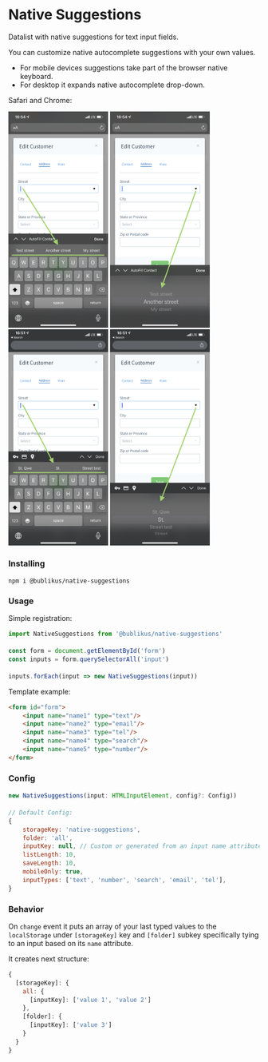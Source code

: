 # Native Suggestions
Datalist with native suggestions for text input fields.

You can customize native autocomplete suggestions with your own values.

- For mobile devices suggestions take part of the browser native keyboard.
- For desktop it expands native autocomplete drop-down.

Safari and Chrome:

<img src="https://raw.githubusercontent.com/Bublikus/native-suggestions/master/assets/safari-boxes.png" width="200" alt="Safari IOS screenshot" title="Safari IOS"/>
<img src="https://raw.githubusercontent.com/Bublikus/native-suggestions/master/assets/safari-select.png" width="200" alt="Safari IOS screenshot" title="Safari IOS"/>
<img src="https://raw.githubusercontent.com/Bublikus/native-suggestions/master/assets/chrome-boxes.png" width="200" alt="Chrome IOS screenshot" title="Chrome IOS"/>
<img src="https://raw.githubusercontent.com/Bublikus/native-suggestions/master/assets/chrome-select.png" width="200" alt="Chrome IOS screenshot" title="Chrome IOS"/>

### Installing

```npm
npm i @bublikus/native-suggestions
```

### Usage

Simple registration:

```javascript 
import NativeSuggestions from '@bublikus/native-suggestions'

const form = document.getElementById('form')
const inputs = form.querySelectorAll('input')

inputs.forEach(input => new NativeSuggestions(input))
```

Template example:

```html
<form id="form">
    <input name="name1" type="text"/>
    <input name="name2" type="email"/>
    <input name="name3" type="tel"/>
    <input name="name4" type="search"/>
    <input name="name5" type="number"/>
</form>
```

### Config


```javascript 
new NativeSuggestions(input: HTMLInputElement, config?: Config))

// Default Config:
{
    storageKey: 'native-suggestions',
    folder: 'all',
    inputKey: null, // Custom or generated from an input name attribute!
    listLength: 10,
    saveLength: 10,
    mobileOnly: true,
    inputTypes: ['text', 'number', 'search', 'email', 'tel'],
}
```

### Behavior

On `change` event it puts an array of your last typed values to the `localStorage` under `[storageKey]` key and `[folder]` subkey specifically tying to an input based on its `name` attribute.

It creates next structure:
```javascript
{
  [storageKey]: {
    all: {
      [inputKey]: ['value 1', 'value 2']
    },
    [folder]: {
      [inputKey]: ['value 3']
    }
  }
}
```

